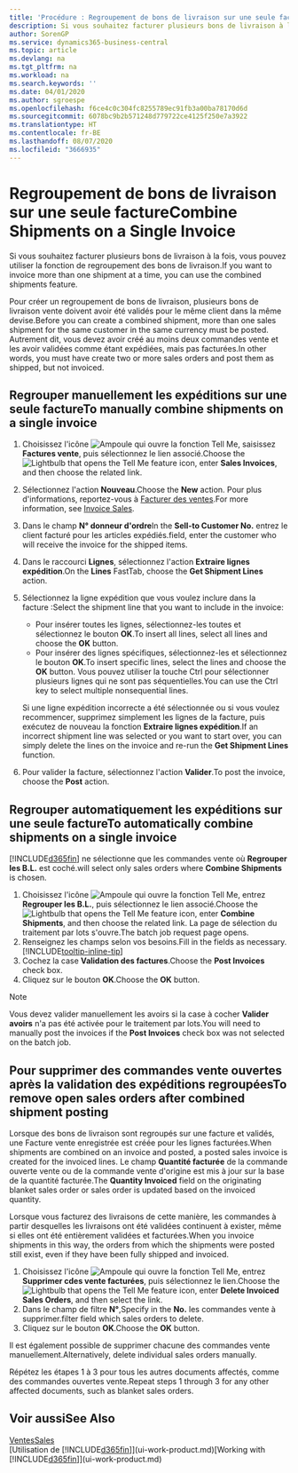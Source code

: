 ```yaml
---
title: 'Procédure : Regroupement de bons de livraison sur une seule facture | Microsoft Docs'
description: Si vous souhaitez facturer plusieurs bons de livraison à la fois, vous pouvez utiliser la fonction de regroupement des bons de livraison.
author: SorenGP
ms.service: dynamics365-business-central
ms.topic: article
ms.devlang: na
ms.tgt_pltfrm: na
ms.workload: na
ms.search.keywords: ''
ms.date: 04/01/2020
ms.author: sgroespe
ms.openlocfilehash: f6ce4c0c304fc8255789ec91fb3a00ba78170d6d
ms.sourcegitcommit: 6078bc9b2b571248d779722ce4125f250e7a3922
ms.translationtype: HT
ms.contentlocale: fr-BE
ms.lasthandoff: 08/07/2020
ms.locfileid: "3666935"
---
```

# <a name="combine-shipments-on-a-single-invoice"></a><span data-ttu-id="d964e-103">Regroupement de bons de livraison sur une seule facture</span><span class="sxs-lookup"><span data-stu-id="d964e-103">Combine Shipments on a Single Invoice</span></span>
<span data-ttu-id="d964e-104">Si vous souhaitez facturer plusieurs bons de livraison à la fois, vous pouvez utiliser la fonction de regroupement des bons de livraison.</span><span class="sxs-lookup"><span data-stu-id="d964e-104">If you want to invoice more than one shipment at a time, you can use the combined shipments feature.</span></span>  

<span data-ttu-id="d964e-105">Pour créer un regroupement de bons de livraison, plusieurs bons de livraison vente doivent avoir été validés pour le même client dans la même devise.</span><span class="sxs-lookup"><span data-stu-id="d964e-105">Before you can create a combined shipment, more than one sales shipment for the same customer in the same currency must be posted.</span></span> <span data-ttu-id="d964e-106">Autrement dit, vous devez avoir créé au moins deux commandes vente et les avoir validées comme étant expédiées, mais pas facturées.</span><span class="sxs-lookup"><span data-stu-id="d964e-106">In other words, you must have create two or more sales orders and post them as shipped, but not invoiced.</span></span> 

## <a name="to-manually-combine-shipments-on-a-single-invoice"></a><span data-ttu-id="d964e-107">Regrouper manuellement les expéditions sur une seule facture</span><span class="sxs-lookup"><span data-stu-id="d964e-107">To manually combine shipments on a single invoice</span></span>  
1. <span data-ttu-id="d964e-108">Choisissez l'icône ![Ampoule qui ouvre la fonction Tell Me](media/ui-search/search_small.png "Dites-moi ce que vous voulez faire"), saisissez **Factures vente**, puis sélectionnez le lien associé.</span><span class="sxs-lookup"><span data-stu-id="d964e-108">Choose the ![Lightbulb that opens the Tell Me feature](media/ui-search/search_small.png "Tell me what you want to do") icon, enter **Sales Invoices**, and then choose the related link.</span></span>  
2. <span data-ttu-id="d964e-109">Sélectionnez l'action **Nouveau**.</span><span class="sxs-lookup"><span data-stu-id="d964e-109">Choose the **New** action.</span></span> <span data-ttu-id="d964e-110">Pour plus d'informations, reportez-vous à [Facturer des ventes](sales-how-invoice-sales.md).</span><span class="sxs-lookup"><span data-stu-id="d964e-110">For more information, see [Invoice Sales](sales-how-invoice-sales.md).</span></span>
3. <span data-ttu-id="d964e-111">Dans le champ **N° donneur d'ordre**</span><span class="sxs-lookup"><span data-stu-id="d964e-111">In the **Sell-to Customer No.**</span></span> <span data-ttu-id="d964e-112">entrez le client facturé pour les articles expédiés.</span><span class="sxs-lookup"><span data-stu-id="d964e-112">field, enter the customer who will receive the invoice for the shipped items.</span></span>  
4. <span data-ttu-id="d964e-113">Dans le raccourci **Lignes**, sélectionnez l'action **Extraire lignes expédition**.</span><span class="sxs-lookup"><span data-stu-id="d964e-113">On the **Lines** FastTab, choose the **Get Shipment Lines** action.</span></span>  
5. <span data-ttu-id="d964e-114">Sélectionnez la ligne expédition que vous voulez inclure dans la facture :</span><span class="sxs-lookup"><span data-stu-id="d964e-114">Select the shipment line that you want to include in the invoice:</span></span>  

    - <span data-ttu-id="d964e-115">Pour insérer toutes les lignes, sélectionnez-les toutes et sélectionnez le bouton **OK**.</span><span class="sxs-lookup"><span data-stu-id="d964e-115">To insert all lines, select all lines and choose the **OK** button.</span></span>  
    - <span data-ttu-id="d964e-116">Pour insérer des lignes spécifiques, sélectionnez-les et sélectionnez le bouton **OK**.</span><span class="sxs-lookup"><span data-stu-id="d964e-116">To insert specific lines, select the lines and choose the **OK** button.</span></span> <span data-ttu-id="d964e-117">Vous pouvez utiliser la touche Ctrl pour sélectionner plusieurs lignes qui ne sont pas séquentielles.</span><span class="sxs-lookup"><span data-stu-id="d964e-117">You can use the Ctrl key to select multiple nonsequential lines.</span></span>  

    <span data-ttu-id="d964e-118">Si une ligne expédition incorrecte a été sélectionnée ou si vous voulez recommencer, supprimez simplement les lignes de la facture, puis exécutez de nouveau la fonction **Extraire lignes expédition**.</span><span class="sxs-lookup"><span data-stu-id="d964e-118">If an incorrect shipment line was selected or you want to start over, you can simply delete the lines on the invoice and re-run the **Get Shipment Lines** function.</span></span>  
7. <span data-ttu-id="d964e-119">Pour valider la facture, sélectionnez l'action **Valider**.</span><span class="sxs-lookup"><span data-stu-id="d964e-119">To post the invoice, choose the **Post** action.</span></span>  

## <a name="to-automatically-combine-shipments-on-a-single-invoice"></a><span data-ttu-id="d964e-120">Regrouper automatiquement les expéditions sur une seule facture</span><span class="sxs-lookup"><span data-stu-id="d964e-120">To automatically combine shipments on a single invoice</span></span>  
[!INCLUDE[d365fin](includes/d365fin_md.md)] <span data-ttu-id="d964e-121">ne sélectionne que les commandes vente où **Regrouper les B.L.** est coché.</span><span class="sxs-lookup"><span data-stu-id="d964e-121">will select only sales orders where **Combine Shipments** is chosen.</span></span> 

1. <span data-ttu-id="d964e-122">Choisissez l'icône ![Ampoule qui ouvre la fonction Tell Me](media/ui-search/search_small.png "Dites-moi ce que vous voulez faire"), entrez **Regrouper les B.L.**, puis sélectionnez le lien associé.</span><span class="sxs-lookup"><span data-stu-id="d964e-122">Choose the ![Lightbulb that opens the Tell Me feature](media/ui-search/search_small.png "Tell me what you want to do") icon, enter **Combine Shipments**, and then choose the related link.</span></span> <span data-ttu-id="d964e-123">La page de sélection du traitement par lots s'ouvre.</span><span class="sxs-lookup"><span data-stu-id="d964e-123">The batch job request page opens.</span></span>  
2. <span data-ttu-id="d964e-124">Renseignez les champs selon vos besoins.</span><span class="sxs-lookup"><span data-stu-id="d964e-124">Fill in the fields as necessary.</span></span> [!INCLUDE[tooltip-inline-tip](includes/tooltip-inline-tip_md.md)]
3. <span data-ttu-id="d964e-125">Cochez la case **Validation des factures**.</span><span class="sxs-lookup"><span data-stu-id="d964e-125">Choose the **Post Invoices** check box.</span></span>  
4. <span data-ttu-id="d964e-126">Cliquez sur le bouton **OK**.</span><span class="sxs-lookup"><span data-stu-id="d964e-126">Choose the **OK** button.</span></span>  

> [!NOTE]  
>  <span data-ttu-id="d964e-127">Vous devez valider manuellement les avoirs si la case à cocher **Valider avoirs** n'a pas été activée pour le traitement par lots.</span><span class="sxs-lookup"><span data-stu-id="d964e-127">You will need to manually post the invoices if the **Post Invoices** check box was not selected on the batch job.</span></span>  

## <a name="to-remove-open-sales-orders-after-combined-shipment-posting"></a><span data-ttu-id="d964e-128">Pour supprimer des commandes vente ouvertes après la validation des expéditions regroupées</span><span class="sxs-lookup"><span data-stu-id="d964e-128">To remove open sales orders after combined shipment posting</span></span> 
<span data-ttu-id="d964e-129">Lorsque des bons de livraison sont regroupés sur une facture et validés, une Facture vente enregistrée est créée pour les lignes facturées.</span><span class="sxs-lookup"><span data-stu-id="d964e-129">When shipments are combined on an invoice and posted, a posted sales invoice is created for the invoiced lines.</span></span> <span data-ttu-id="d964e-130">Le champ **Quantité facturée** de la commande ouverte vente ou de la commande vente d'origine est mis à jour sur la base de la quantité facturée.</span><span class="sxs-lookup"><span data-stu-id="d964e-130">The **Quantity Invoiced** field on the originating blanket sales order or sales order is updated based on the invoiced quantity.</span></span>  

<span data-ttu-id="d964e-131">Lorsque vous facturez des livraisons de cette manière, les commandes à partir desquelles les livraisons ont été validées continuent à exister, même si elles ont été entièrement validées et facturées.</span><span class="sxs-lookup"><span data-stu-id="d964e-131">When you invoice shipments in this way, the orders from which the shipments were posted still exist, even if they have been fully shipped and invoiced.</span></span>   

1. <span data-ttu-id="d964e-132">Choisissez l'icône ![Ampoule qui ouvre la fonction Tell Me](media/ui-search/search_small.png "Dites-moi ce que vous voulez faire"), entrez **Supprimer cdes vente facturées**, puis sélectionnez le lien.</span><span class="sxs-lookup"><span data-stu-id="d964e-132">Choose the ![Lightbulb that opens the Tell Me feature](media/ui-search/search_small.png "Tell me what you want to do") icon, enter **Delete Invoiced Sales Orders**, and then select the link.</span></span>  
2. <span data-ttu-id="d964e-133">Dans le champ de filtre **N°**,</span><span class="sxs-lookup"><span data-stu-id="d964e-133">Specify in the **No.**</span></span> <span data-ttu-id="d964e-134">les commandes vente à supprimer.</span><span class="sxs-lookup"><span data-stu-id="d964e-134">filter field which sales orders to delete.</span></span>  
3. <span data-ttu-id="d964e-135">Cliquez sur le bouton **OK**.</span><span class="sxs-lookup"><span data-stu-id="d964e-135">Choose the **OK** button.</span></span>  

<span data-ttu-id="d964e-136">Il est également possible de supprimer chacune des commandes vente manuellement.</span><span class="sxs-lookup"><span data-stu-id="d964e-136">Alternatively, delete individual sales orders manually.</span></span>  

<span data-ttu-id="d964e-137">Répétez les étapes 1 à 3 pour tous les autres documents affectés, comme des commandes ouvertes vente.</span><span class="sxs-lookup"><span data-stu-id="d964e-137">Repeat steps 1 through 3 for any other affected documents, such as blanket sales orders.</span></span>

## <a name="see-also"></a><span data-ttu-id="d964e-138">Voir aussi</span><span class="sxs-lookup"><span data-stu-id="d964e-138">See Also</span></span>  
[<span data-ttu-id="d964e-139">Ventes</span><span class="sxs-lookup"><span data-stu-id="d964e-139">Sales</span></span>](sales-manage-sales.md)  
<span data-ttu-id="d964e-140">[Utilisation de [!INCLUDE[d365fin](includes/d365fin_md.md)]](ui-work-product.md)</span><span class="sxs-lookup"><span data-stu-id="d964e-140">[Working with [!INCLUDE[d365fin](includes/d365fin_md.md)]](ui-work-product.md)</span></span>
